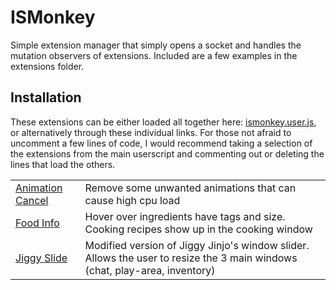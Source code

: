 ISMonkey
========

Simple extension manager that simply opens a socket and handles the mutation
observers of extensions. Included are a few examples in the extensions folder.

## Installation
These extensions can be either loaded all together here:
[ismonkey.user.js](https://github.com/holychikenz/ISMonkey/raw/main/ismonkey.user.js),
or alternatively through these individual links. For those not afraid to uncomment
a few lines of code, I would recommend taking a selection of the extensions from
the main userscript and commenting out or deleting the lines that load the others.

| | |
|:-|:-|
| [Animation Cancel](https://github.com/holychikenz/ISMonkey/raw/main/singles/animationcancel.user.js) | Remove some unwanted animations that can cause high cpu load |
| [Food Info](https://github.com/holychikenz/ISMonkey/raw/main/singles/foodinfo.user.js ) | Hover over ingredients have tags and size. Cooking recipes show up in the cooking window |
| [Jiggy Slide](https://github.com/holychikenz/ISMonkey/raw/main/singles/jiggyslide.user.js) | Modified version of Jiggy Jinjo's window slider. Allows the user to resize the 3 main windows (chat, play-area, inventory) |
